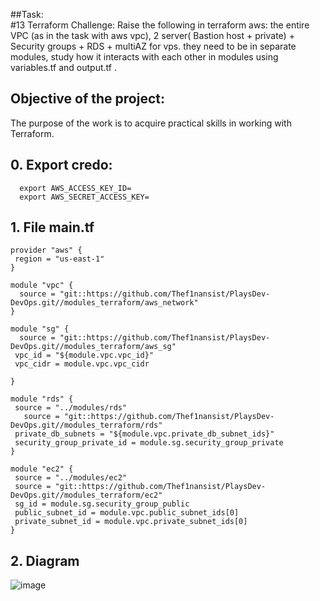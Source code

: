 ##Task: <br>
#13 Terraform Challenge:
Raise the following in terraform aws: the entire VPC (as in the task with aws vpc), 2 server( Bastion host + private) + Security groups + RDS + multiAZ for vps. they need to be in
separate modules, study how it interacts with each other in modules using variables.tf and output.tf .<br>

 ## Objective of the project: <br>
 The purpose of the work is to acquire practical skills in working with Terraform.  <br>
 
 ## 0. Export credo:
  ```
    export AWS_ACCESS_KEY_ID=
    export AWS_SECRET_ACCESS_KEY=
  ```
 ## 1. File main.tf
 ```
provider "aws" {
  region = "us-east-1"
}

module "vpc" {
   source = "git::https://github.com/Thef1nansist/PlaysDev-DevOps.git//modules_terraform/aws_network"
}

module "sg" {
   source = "git::https://github.com/Thef1nansist/PlaysDev-DevOps.git//modules_terraform/aws_sg"
  vpc_id = "${module.vpc.vpc_id}"
  vpc_cidr = module.vpc.vpc_cidr

}

module "rds" {
  source = "../modules/rds"
    source = "git::https://github.com/Thef1nansist/PlaysDev-DevOps.git//modules_terraform/rds"
  private_db_subnets = "${module.vpc.private_db_subnet_ids}"
  security_group_private_id = module.sg.security_group_private
}

module "ec2" {
  source = "../modules/ec2"
  source = "git::https://github.com/Thef1nansist/PlaysDev-DevOps.git//modules_terraform/ec2"
  sg_id = module.sg.security_group_public
  public_subnet_id = module.vpc.public_subnet_ids[0]
  private_subnet_id = module.vpc.private_subnet_ids[0]
}
 ```
 ## 2. Diagram
 ![image](https://user-images.githubusercontent.com/54819434/193834450-a87c8099-484b-44e9-868f-16b4fdc7d702.png)
